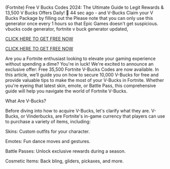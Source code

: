 (Fortnite) Free V Bucks Codes 2024: The Ultimate Guide to Legit Rewards & 13,500 V Bucks Offers Daily! 👋
44 sec ago - and V-Bucks Claim your V Bucks Package by filling out the Please note that you can only use this generator once every 1 hours so that Epic Games doesn't get suspicious. vbucks code generator, fortnite v buck generator updated,


[CLICK HERE TO GET FREE NOW ](https://www.footlogix.com/Footlogix/media/Before-and-After/itopvbuksfurthpp.html)


[CLICK HERE TO GET FREE NOW](https://www.footlogix.com/Footlogix/media/Before-and-After/itopvbuksfurthpp.html)



Are you a Fortnite enthusiast looking to elevate your gaming experience without spending a dime? You're in luck! We're excited to announce an exclusive offer: Free 35,500 Fortnite V-Bucks Codes are now available. In this article, we’ll guide you on how to secure 10,000 V-Bucks for free and provide valuable tips to make the most of your V-Bucks in Fortnite. Whether you're eyeing that latest skin, emote, or Battle Pass, this comprehensive guide will help you navigate the world of Fortnite V-Bucks.

What Are V-Bucks?


Before diving into how to acquire V-Bucks, let's clarify what they are. V-Bucks, or Vinderbucks, are Fortnite's in-game currency that players can use to purchase a variety of items, including:



Skins: Custom outfits for your character.

Emotes: Fun dance moves and gestures.

Battle Passes: Unlock exclusive rewards during a season.

Cosmetic Items: Back bling, gliders, pickaxes, and more.
